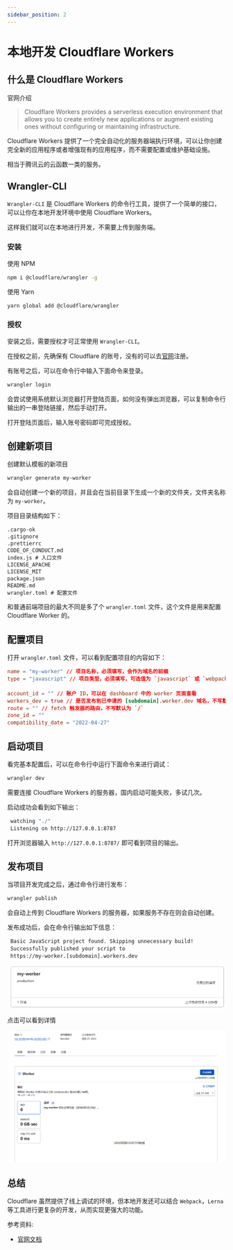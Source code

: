 ```yaml
---
sidebar_position: 2
---
```

    
# 本地开发 Cloudflare Workers

## 什么是 Cloudflare Workers

官网介绍

> Cloudflare Workers provides a serverless execution environment that allows you to create entirely new applications or augment existing ones without configuring or maintaining infrastructure.

Cloudflare Workers 提供了一个完全自动化的服务器端执行环境，可以让你创建完全新的应用程序或者增强现有的应用程序，而不需要配置或维护基础设施。

相当于腾讯云的云函数一类的服务。

## Wrangler-CLI

`Wrangler-CLI` 是 Cloudflare Workers 的命令行工具，提供了一个简单的接口，可以让你在本地开发环境中使用 Cloudflare Workers。

这样我们就可以在本地进行开发，不需要上传到服务端。

### 安装

使用 NPM

```sh
npm i @cloudflare/wrangler -g
```

使用 Yarn

```sh
yarn global add @cloudflare/wrangler
```

### 授权

安装之后，需要授权才可正常使用 `Wrangler-CLI`。

在授权之前，先确保有 Cloudflare 的账号，没有的可以去[官网](https://www.cloudflare.com/)注册。

有账号之后，可以在命令行中输入下面命令来登录。

```sh
wrangler login
```

会尝试使用系统默认浏览器打开登陆页面，如何没有弹出浏览器，可以复制命令行输出的一串登陆链接，然后手动打开。

打开登陆页面后，输入账号密码即可完成授权。

## 创建新项目

创建默认模板的新项目

```sh
wrangler generate my-worker
```

会自动创建一个新的项目，并且会在当前目录下生成一个新的文件夹，文件夹名称为 `my-worker`。

项目目录结构如下：

```text
.cargo-ok
.gitignore
.prettierrc
CODE_OF_CONDUCT.md
index.js # 入口文件
LICENSE_APACHE
LICENSE_MIT
package.json
README.md
wrangler.toml # 配置文件
```

和普通前端项目的最大不同是多了个 `wrangler.toml` 文件，这个文件是用来配置 Cloudflare Worker 的。

## 配置项目

打开 `wrangler.toml` 文件，可以看到配置项目的内容如下：

```toml
name = "my-worker" // 项目名称，必须填写，会作为域名的前缀
type = "javascript" // 项目类型，必须填写，可选值为 `javascript` 或 `webpack` 或 `rust`

account_id = "" // 账户 ID，可以在 dashboard 中的 worker 页面查看
workers_dev = true // 是否发布到已申请的 [subdomain].worker.dev 域名，不写默认为 false
route = "" // fetch 触发器的路由，不写默认为 `/`
zone_id = ""
compatibility_date = "2022-04-27"
```

## 启动项目

看完基本配置后，可以在命令行中运行下面命令来进行调试：

```sh
wrangler dev
```

需要连接 Cloudflare Workers 的服务器，国内启动可能失败，多试几次。

启动成功会看到如下输出：

```sh
 watching "./"
 Listening on http://127.0.0.1:8787
```

打开浏览器输入 `http://127.0.0.1:8787/` 即可看到项目的输出。

## 发布项目

当项目开发完成之后，通过命令行进行发布：

```sh
wrangler publish
```

会自动上传到 Cloudflare Workers 的服务器，如果服务不存在则会自动创建。

发布成功后，会在命令行输出如下信息：

```sh
 Basic JavaScript project found. Skipping unnecessary build!
 Successfully published your script to
 https://my-worker.[subdomain].workers.dev
```

![sample worker](./assets/sample_worker.png)

点击可以看到详情

![sample worker](./assets/sample_worker_2.png)

## 总结

Cloudflare 虽然提供了线上调试的环境，但本地开发还可以结合 `Webpack`，`Lerna` 等工具进行更复杂的开发，从而实现更强大的功能。

参考资料:

- [官网文档](https://developers.cloudflare.com/workers/)

      